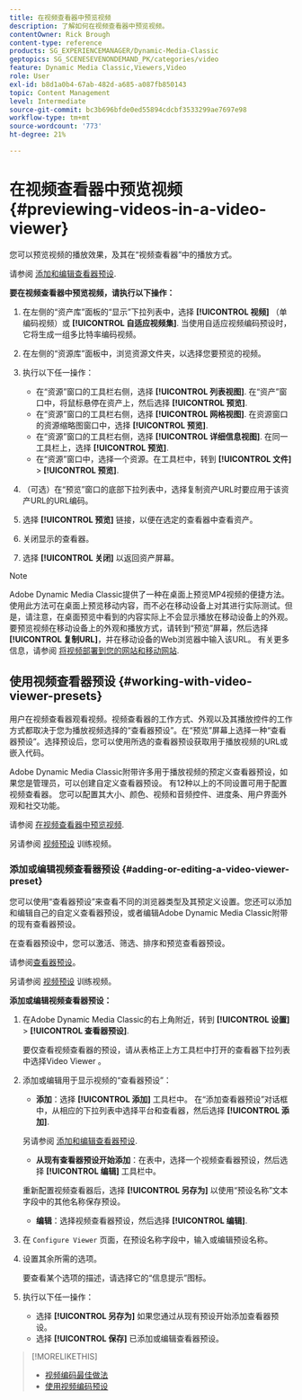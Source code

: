 ```yaml
---
title: 在视频查看器中预览视频
description: 了解如何在视频查看器中预览视频。
contentOwner: Rick Brough
content-type: reference
products: SG_EXPERIENCEMANAGER/Dynamic-Media-Classic
geptopics: SG_SCENESEVENONDEMAND_PK/categories/video
feature: Dynamic Media Classic,Viewers,Video
role: User
exl-id: b8d1a0b4-67ab-482d-a685-a087fb850143
topic: Content Management
level: Intermediate
source-git-commit: bc3b696bfde0ed55894cdcbf3533299ae7697e98
workflow-type: tm+mt
source-wordcount: '773'
ht-degree: 21%

---
```


# 在视频查看器中预览视频{#previewing-videos-in-a-video-viewer}

您可以预览视频的播放效果，及其在“视频查看器”中的播放方式。

请参阅 [添加和编辑查看器预设](application-setup.md#adding_and_editing_viewer_presets).

**要在视频查看器中预览视频，请执行以下操作：**

1. 在左侧的“资产库”面板的“显示”下拉列表中，选择 **[!UICONTROL 视频]** （单编码视频）或 **[!UICONTROL 自适应视频集]**. 当使用自适应视频编码预设时，它将生成一组多比特率编码视频。
1. 在左侧的“资源库”面板中，浏览资源文件夹，以选择您要预览的视频。
1. 执行以下任一操作：

   * 在“资源”窗口的工具栏右侧，选择 **[!UICONTROL 列表视图]**. 在“资产”窗口中，将鼠标悬停在资产上，然后选择 **[!UICONTROL 预览]**.
   * 在“资源”窗口的工具栏右侧，选择 **[!UICONTROL 网格视图]**. 在资源窗口的资源缩略图窗口中，选择 **[!UICONTROL 预览]**.
   * 在“资源”窗口的工具栏右侧，选择 **[!UICONTROL 详细信息视图]**. 在同一工具栏上，选择 **[!UICONTROL 预览]**.
   * 在“资源”窗口中，选择一个资源。在工具栏中，转到 **[!UICONTROL 文件]** > **[!UICONTROL 预览]**.

1. （可选）在“预览”窗口的底部下拉列表中，选择复制资产URL时要应用于该资产URL的URL编码。
1. 选择 **[!UICONTROL 预览]** 链接，以便在选定的查看器中查看资产。
1. 关闭显示的查看器。
1. 选择 **[!UICONTROL 关闭]** 以返回资产屏幕。

>[!NOTE]
>
>Adobe Dynamic Media Classic提供了一种在桌面上预览MP4视频的便捷方法。 使用此方法可在桌面上预览移动内容，而不必在移动设备上对其进行实际测试。但是，请注意，在桌面预览中看到的内容实际上不会显示播放在移动设备上的外观。 要预览视频在移动设备上的外观和播放方式，请转到“预览”屏幕，然后选择 **[!UICONTROL 复制URL]**，并在移动设备的Web浏览器中输入该URL。 有关更多信息，请参阅 [将视频部署到您的网站和移动网站](deploying-video-websites-mobile-sites.md#deploying_video_to_your_websites_and_mobile_sites).

## 使用视频查看器预设 {#working-with-video-viewer-presets}

用户在视频查看器观看视频。视频查看器的工作方式、外观以及其播放控件的工作方式都取决于您为播放视频选择的“查看器预设”。在“预览”屏幕上选择一种“查看器预设”。选择预设后，您可以使用所选的查看器预设获取用于播放视频的URL或嵌入代码。

Adobe Dynamic Media Classic附带许多用于播放视频的预定义查看器预设，如果您是管理员，可以创建自定义查看器预设。 有12种以上的不同设置可用于配置视频查看器。 您可以配置其大小、颜色、视频和音频控件、进度条、用户界面外观和社交功能。

请参阅 [在视频查看器中预览视频](previewing-videos-video-viewer.md#previewing_videos_in_a_video_viewer).

另请参阅 [视频预设](https://s7d5.scene7.com/s7viewers/html5/VideoViewer.html?videoserverurl=https://s7d5.scene7.com/is/content/&amp;emailurl=https://s7d5.scene7.com/s7/emailFriend&amp;serverUrl=https://s7d5.scene7.com/is/image/&amp;config=Scene7SharedAssets/Universal_HTML5_Video&amp;contenturl=https://s7d5.scene7.com/skins/&amp;asset=S7tutorials/549_video-presets_converted%20renamed_Done-AVS) 训练视频。

### 添加或编辑视频查看器预设 {#adding-or-editing-a-video-viewer-preset}

您可以使用“查看器预设”来查看不同的浏览器类型及其预定义设置。您还可以添加和编辑自己的自定义查看器预设，或者编辑Adobe Dynamic Media Classic附带的现有查看器预设。

在查看器预设中，您可以激活、筛选、排序和预览查看器预设。

请参阅[查看器预设](application-setup.md#viewer_presets)。

另请参阅 [视频预设](https://s7d5.scene7.com/s7viewers/html5/VideoViewer.html?videoserverurl=https://s7d5.scene7.com/is/content/&amp;emailurl=https://s7d5.scene7.com/s7/emailFriend&amp;serverUrl=https://s7d5.scene7.com/is/image/&amp;config=Scene7SharedAssets/Universal_HTML5_Video&amp;contenturl=https://s7d5.scene7.com/skins/&amp;asset=S7tutorials/549_video-presets_converted%20renamed_Done-AVS) 训练视频。

**添加或编辑视频查看器预设：**

1. 在Adobe Dynamic Media Classic的右上角附近，转到 **[!UICONTROL 设置]** > **[!UICONTROL 查看器预设]**.

   要仅查看视频查看器的预设，请从表格正上方工具栏中打开的查看器下拉列表中选择Video Viewer 。

1. 添加或编辑用于显示视频的“查看器预设”：

   * **添加**：选择 **[!UICONTROL 添加]** 工具栏中。 在“添加查看器预设”对话框中，从相应的下拉列表中选择平台和查看器，然后选择 **[!UICONTROL 添加]**.

   另请参阅 [添加和编辑查看器预设](application-setup.md#adding_and_editing_viewer_presets).

   * **从现有查看器预设开始添加**：在表中，选择一个视频查看器预设，然后选择 **[!UICONTROL 编辑]** 工具栏中。

   重新配置视频查看器后，选择 **[!UICONTROL 另存为]** 以使用“预设名称”文本字段中的其他名称保存预设。

   * **编辑**：选择视频查看器预设，然后选择 **[!UICONTROL 编辑]**.

1. 在 `Configure Viewer` 页面，在预设名称字段中，输入或编辑预设名称。
1. 设置其余所需的选项。

   要查看某个选项的描述，请选择它的“信息提示”图标。

1. 执行以下任一操作：

   * 选择 **[!UICONTROL 另存为]** 如果您通过从现有预设开始添加查看器预设。
   * 选择 **[!UICONTROL 保存]** 已添加或编辑查看器预设。

>[!MORELIKETHIS]
>
>* [视频编码最佳做法](uploading-encoding-videos.md#best_practices_for_video_encoding)
>* [使用视频编码预设](uploading-encoding-videos.md#working_with_video_encoding_presets)
